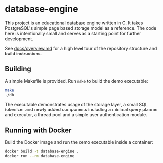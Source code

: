 # database-engine

This project is an educational database engine written in C. It takes
PostgreSQL's simple page based storage model as a reference. The code
here is intentionally small and serves as a starting point for further
development.

See [docs/overview.md](docs/overview.md) for a high level tour of the
repository structure and build instructions.

## Building

A simple Makefile is provided. Run `make` to build the demo executable:

```sh
make
./db
```

The executable demonstrates usage of the storage layer, a small SQL tokenizer
and newly added components including a minimal query planner and executor,
a thread pool and a simple user authentication module.

## Running with Docker

Build the Docker image and run the demo executable inside a container:

```sh
docker build -t database-engine .
docker run --rm database-engine
```
